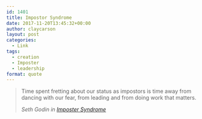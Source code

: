 ```yaml
---
id: 1401
title: Impostor Syndrome
date: 2017-11-20T13:45:32+00:00
author: claycarson
layout: post
categories: 
  - Link
tags:
  - creation
  - Imposter
  - leadership
format: quote
---
```

> Time spent fretting about our status as impostors is time away from dancing with our fear, from leading and from doing work that matters.
> 
> <cite>Seth Godin in <a href="http://sethgodin.typepad.com/seths_blog/2017/10/imposter-syndrome.html">Imposter Syndrome</a></cite>
